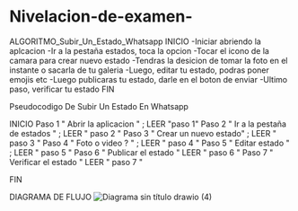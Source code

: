 # Nivelacion-de-examen-

ALGORITMO_Subir_Un_Estado_Whatsapp
INICIO
-Iniciar abriendo la aplcacion 
-Ir a la pestaña estados, toca la opcion 
-Tocar el icono de la camara para crear nuevo estado 
-Tendras la desicion de tomar la foto en el instante o sacarla de tu galeria 
-Luego, editar tu estado, podras poner emojis etc 
-Luego publicaras tu estado, darle en el boton de enviar 
-Ultimo paso, verificar tu estado 
FIN


Pseudocodigo De Subir Un Estado En Whatsapp

INICIO 
Paso 1 " Abrir la aplicacion " ;
LEER "paso 1"
Paso 2 " Ir a la pestaña de estados " ;
LEER " paso 2 " 
Paso 3 " Crear un nuevo estado" ;
LEER " paso 3 " 
Paso 4 " Foto o video ? " ;
LEER  " paso 4 "
Paso 5 " Editar estado " ; 
LEER " paso 5 " 
Paso 6 " Publicar el estado " 
LEER " paso 6 " 
Paso 7 " Verificar el estado " 
LEER " paso 7 " 

FIN


DIAGRAMA DE FLUJO 
![Diagrama sin título drawio (4)](https://github.com/user-attachments/assets/3faeee54-e920-4d4d-ba32-d75419cbe224)






